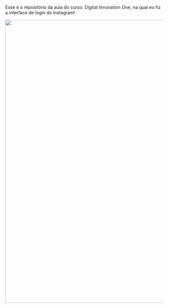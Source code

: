 Esse é o repositório da aula do curso: Digital Innovation One, na qual eu fiz a interface de login do Instagram!


<div align="center">
<img src="https://user-images.githubusercontent.com/86538066/151864178-924da271-13d7-431c-8adc-00d8b4d41007.png" width="900px" />
<div/>
